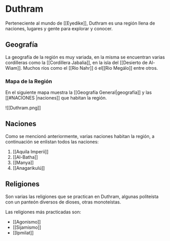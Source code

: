 # Duthram
Perteneciente al mundo de [[Eyedike]], Duthram es una región llena de naciones, lugares y gente para explorar y conocer.

## Geografía

La geografía de la región es muy variada, en la misma se encuentran varias cordilleras como la [[Cordillera Jabalia]], en la isla del [[Desierto de Al-Wiam]]. Muchos ríos como el [[Rio Nahr]] ó el[[Rio Megálo]] entre otros.

### Mapa de la Región

En el siguiente mapa muestra la [[Geografía General|geografía]] y las [[#NACIONES |naciones]] que habitan la región.

![[Duthram.png]]

## Naciones

Como se mencionó anteriormente, varias naciones habitan la región, a continuación se enlistan todos las naciones:

1. [[Aquila Imperii]]
2. [[Al-Batha]]
3. [[Manya]]
4. [[Anagarikulú]]

## Religiones

Son varias las religiones que se practican en Duthram, algunas politeísta con un panteón diversos de dioses, otras monoteístas.

Las religiones más practicadas son:
- [[Agonismo]]
- [[Sijamismo]]
- [[Ipmilat]]


